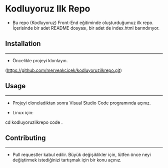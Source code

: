 # Kodluyoruz Ilk Repo

- Bu repo (Kodluyoruz) Front-End eğitiminde oluşturduğumuz ilk repo. İçerisinde bir adet README dosyası, bir adet de index.html barındırıyor.

## Installation

---

- Öncelikle projeyi klonlayın.

(https://github.com/merveakcicek/kodluyoruzilkrepo.git)

## Usage

---

- Projeyi cloneladıktan sonra Visual Studio Code programında açınız.

- Linux için:

cd kodluyoruzilkrepo
code .

## Contributing

---

- Pull requestler kabul edilir. Büyük değişiklikler için, lütfen önce neyi değiştirmek istediğinizi tartışmak için bir konu açınız.
